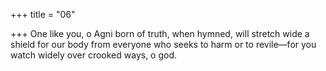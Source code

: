 +++
title = "06"

+++
One like you, o Agni born of truth, when hymned, will stretch wide a  shield for our body from everyone who seeks to harm or to revile—for you watch widely  over crooked ways, o god.